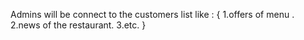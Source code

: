 Admins will be connect to the customers list like : {
       1.offers of menu .
       2.news of the restaurant.
       3.etc.
}
